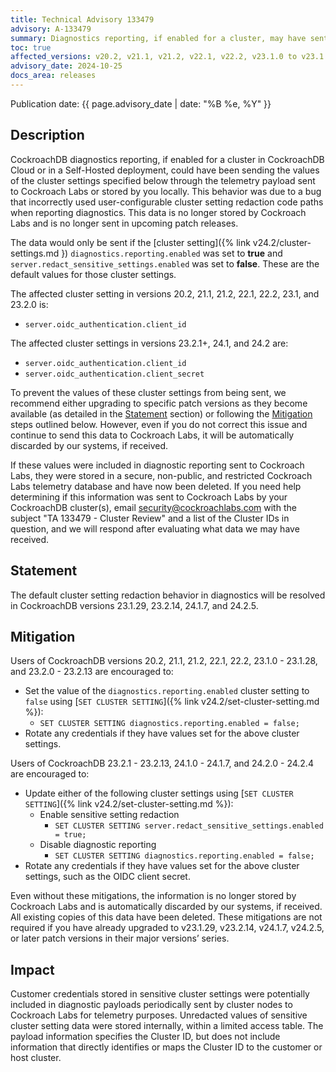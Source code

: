 ```yaml
---
title: Technical Advisory 133479
advisory: A-133479
summary: Diagnostics reporting, if enabled for a cluster, may have sent OIDC credentials stored in cluster settings to a secure, limited access Cockroach Labs telemetry database. The payload would have contained a unique cluster ID, and no publicly identifiable customer information.
toc: true
affected_versions: v20.2, v21.1, v21.2, v22.1, v22.2, v23.1.0 to v23.1.28, v23.2.0 to 23.2.13, v24.1.0 to v24.1.6, v24.2.0 to 24.2.4
advisory_date: 2024-10-25
docs_area: releases
---
```


Publication date: {{ page.advisory_date | date: "%B %e, %Y" }}

## Description

CockroachDB diagnostics reporting, if enabled for a cluster in CockroachDB Cloud or in a Self-Hosted deployment, could have been sending the values of the cluster settings specified below through the telemetry payload sent to Cockroach Labs or stored by you locally. This behavior was due to a bug that incorrectly used user-configurable cluster setting redaction code paths when reporting diagnostics. This data is no longer stored by Cockroach Labs and is no longer sent in upcoming patch releases.

The data would only be sent if the [cluster setting]({% link v24.2/cluster-settings.md }) `diagnostics.reporting.enabled` was set to **true** and `server.redact_sensitive_settings.enabled` was set to **false**. These are the default values for those cluster settings.

The affected cluster setting in versions 20.2, 21.1, 21.2, 22.1, 22.2, 23.1, and 23.2.0 is:

- `server.oidc_authentication.client_id`

The affected cluster settings in versions 23.2.1+, 24.1, and 24.2 are:

- `server.oidc_authentication.client_id`
- `server.oidc_authentication.client_secret`

To prevent the values of these cluster settings from being sent, we recommend either upgrading to specific patch versions as they become available (as detailed in the [Statement](#statement) section) or following the [Mitigation](#mitigation) steps outlined below. However, even if you do not correct this issue and continue to send this data to Cockroach Labs, it will be automatically discarded by our systems, if received.

If these values were included in diagnostic reporting sent to Cockroach Labs, they were stored in a secure, non-public, and restricted Cockroach Labs telemetry database and have now been deleted. If you need help determining if this information was sent to Cockroach Labs by your CockroachDB cluster(s), email security@cockroachlabs.com with the subject "TA 133479 - Cluster Review" and a list of the Cluster IDs in question, and we will respond after evaluating what data we may have received.

## Statement

The default cluster setting redaction behavior in diagnostics will be resolved in CockroachDB versions 23.1.29, 23.2.14, 24.1.7, and 24.2.5.

## Mitigation

Users of CockroachDB versions 20.2, 21.1, 21.2, 22.1, 22.2, 23.1.0 - 23.1.28, and 23.2.0 - 23.2.13 are encouraged to:

- Set the value of the `diagnostics.reporting.enabled` cluster setting to `false` using [`SET CLUSTER SETTING`]({% link v24.2/set-cluster-setting.md %}):
  - `SET CLUSTER SETTING diagnostics.reporting.enabled = false;`
- Rotate any credentials if they have values set for the above cluster settings.

Users of CockroachDB 23.2.1 - 23.2.13, 24.1.0 - 24.1.7, and 24.2.0 - 24.2.4 are encouraged to:

- Update either of the following cluster settings using [`SET CLUSTER SETTING`]({% link v24.2/set-cluster-setting.md %}):
  - Enable sensitive setting redaction
    - `SET CLUSTER SETTING server.redact_sensitive_settings.enabled = true;`  
  - Disable diagnostic reporting
    - `SET CLUSTER SETTING diagnostics.reporting.enabled = false;`  
- Rotate any credentials if they have values set for the above cluster settings, such as the OIDC client secret.

Even without these mitigations, the information is no longer stored by Cockroach Labs and is automatically discarded by our systems, if received. All existing copies of this data have been deleted. These mitigations are not required if you have already upgraded to v23.1.29, v23.2.14, v24.1.7, v24.2.5, or later patch versions in their major versions’ series.

## Impact

Customer credentials stored in sensitive cluster settings were potentially included in diagnostic payloads periodically sent by cluster nodes to Cockroach Labs for telemetry purposes. Unredacted values of sensitive cluster setting data were stored internally, within a limited access table. The payload information specifies the Cluster ID, but does not include information that directly identifies or maps the Cluster ID to the customer or host cluster.